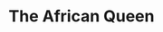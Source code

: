---
title: "The African Queen"
year: 1951
rating: 4
stars: "★★★★"
rewatched: false
permalink: "the-african-queen"
watched_on: 2024-05-13
---